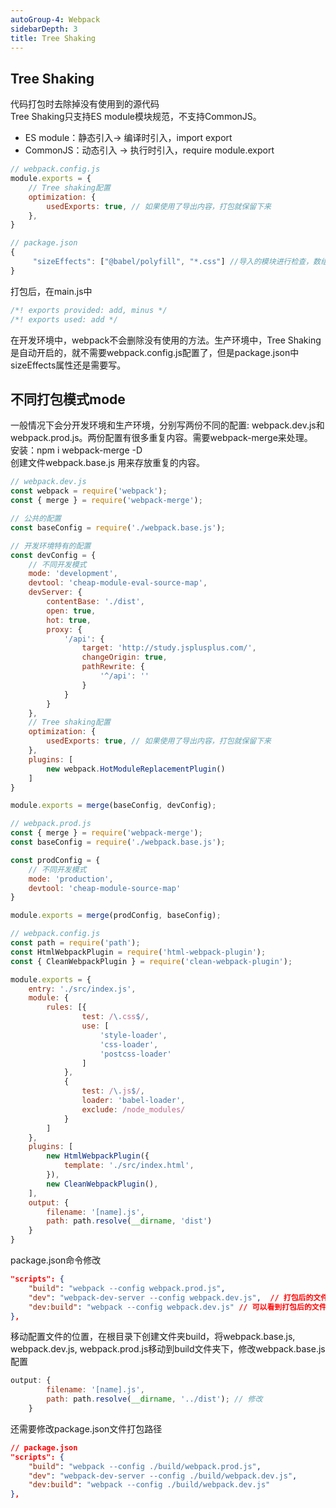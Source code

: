 ```yaml
---
autoGroup-4: Webpack
sidebarDepth: 3
title: Tree Shaking
---
```


## Tree Shaking
代码打包时去除掉没有使用到的源代码    
Tree Shaking只支持ES module模块规范，不支持CommonJS。
- ES module：静态引入-> 编译时引入，import export
- CommonJS：动态引入 -> 执行时引入，require module.export   
  
```javascript
// webpack.config.js
module.exports = {
    // Tree shaking配置
    optimization: {
        usedExports: true, // 如果使用了导出内容，打包就保留下来
    },
}

// package.json
{
     "sizeEffects": ["@babel/polyfill", "*.css"] //导入的模块进行检查，数组中填写的模块不检查。全部都要检查可以写空数组[]或false
}
```
打包后，在main.js中
```javascript
/*! exports provided: add, minus */
/*! exports used: add */
```
在开发环境中，webpack不会删除没有使用的方法。生产环境中，Tree Shaking是自动开启的，就不需要webpack.config.js配置了，但是package.json中sizeEffects属性还是需要写。


## 不同打包模式mode
一般情况下会分开发环境和生产环境，分别写两份不同的配置: webpack.dev.js和webpack.prod.js。两份配置有很多重复内容。需要webpack-merge来处理。  
安装：npm i webpack-merge -D   
创建文件webpack.base.js 用来存放重复的内容。
```javascript
// webpack.dev.js
const webpack = require('webpack');
const { merge } = require('webpack-merge');

// 公共的配置
const baseConfig = require('./webpack.base.js');

// 开发环境特有的配置
const devConfig = {
    // 不同开发模式
    mode: 'development',
    devtool: 'cheap-module-eval-source-map',
    devServer: {
        contentBase: './dist',
        open: true,
        hot: true,
        proxy: {
            '/api': {
                target: 'http://study.jsplusplus.com/',
                changeOrigin: true,
                pathRewrite: {
                    '^/api': ''
                }
            }
        }
    },
    // Tree shaking配置
    optimization: {
        usedExports: true, // 如果使用了导出内容，打包就保留下来
    },
    plugins: [
        new webpack.HotModuleReplacementPlugin()
    ]
}

module.exports = merge(baseConfig, devConfig);

// webpack.prod.js
const { merge } = require('webpack-merge');
const baseConfig = require('./webpack.base.js');

const prodConfig = {
    // 不同开发模式
    mode: 'production',
    devtool: 'cheap-module-source-map'
}

module.exports = merge(prodConfig, baseConfig);

// webpack.config.js
const path = require('path');
const HtmlWebpackPlugin = require('html-webpack-plugin');
const { CleanWebpackPlugin } = require('clean-webpack-plugin');

module.exports = {
    entry: './src/index.js',
    module: {
        rules: [{
                test: /\.css$/,
                use: [
                    'style-loader',
                    'css-loader',
                    'postcss-loader'
                ]
            },
            {
                test: /\.js$/,
                loader: 'babel-loader',
                exclude: /node_modules/
            }
        ]
    },
    plugins: [
        new HtmlWebpackPlugin({
            template: './src/index.html',
        }),
        new CleanWebpackPlugin(),
    ],
    output: {
        filename: '[name].js',
        path: path.resolve(__dirname, 'dist')
    }
}
```

package.json命令修改
```json
"scripts": {
    "build": "webpack --config webpack.prod.js",
    "dev": "webpack-dev-server --config webpack.dev.js",  // 打包后的文件放到了内存中
    "dev:build": "webpack --config webpack.dev.js" // 可以看到打包后的文件
},
```

移动配置文件的位置，在根目录下创建文件夹build，将webpack.base.js, webpack.dev.js, webpack.prod.js移动到build文件夹下，修改webpack.base.js配置
```javascript
output: {
        filename: '[name].js',
        path: path.resolve(__dirname, '../dist'); // 修改
    }
```

还需要修改package.json文件打包路径
```json
// package.json
"scripts": {
    "build": "webpack --config ./build/webpack.prod.js",
    "dev": "webpack-dev-server --config ./build/webpack.dev.js",
    "dev:build": "webpack --config ./build/webpack.dev.js"
},
```